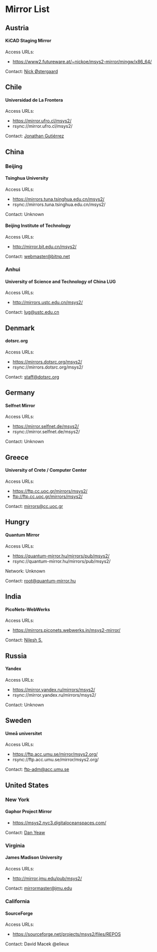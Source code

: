 # Mirror List

## Austria
#### KiCAD Staging Mirror

Access URLs:

- https://www2.futureware.at/~nickoe/msys2-mirror/mingw/x86_64/

Contact: [Nick Østergaard](mailto:oe.nick@gmail.com)

## Chile
#### Universidad de La Frontera
Access URLs:

- https://mirror.ufro.cl/msys2/
- rsync://mirror.ufro.cl/msys2/

Contact: [Jonathan Gutiérrez](mailto:jonathan.gutierrez@ufrontera.cl)

## China
### Beijing
#### Tsinghua University
Access URLs:

- https://mirrors.tuna.tsinghua.edu.cn/msys2/
- rsync://mirrors.tuna.tsinghua.edu.cn/msys2/

Contact: Unknown

#### Beijing Institute of Technology
Access URLs:

- http://mirror.bit.edu.cn/msys2/

Contact: [webmaster@bitnp.net](mailto:webmaster@bitnp.net)

### Anhui
#### University of Science and Technology of China LUG
Access URLs:

- http://mirrors.ustc.edu.cn/msys2/

Contact: [lug@ustc.edu.cn](mailto:lug@ustc.edu.cn)

## Denmark
#### dotsrc.org
Access URLs:

- https://mirrors.dotsrc.org/msys2/
- rsync://mirrors.dotsrc.org/msys2/

Contact: [staff@dotsrc.org](mailto:staff@dotsrc.org)

## Germany
#### Selfnet Mirror
Access URLs:

- https://mirror.selfnet.de/msys2/
- rsync://mirror.selfnet.de/msys2/

Contact: Unknown

## Greece
#### University of Crete / Computer Center
Access URLs:

- https://ftp.cc.uoc.gr/mirrors/msys2/
- ftp://ftp.cc.uoc.gr/mirrors/msys2/

Contact: [mirrors@cc.uoc.gr](mailto:mirrors@cc.uoc.gr)

## Hungry
#### Quantum Mirror
Access URLs:

- https://quantum-mirror.hu/mirrors/pub/msys2/
- rsync://quantum-mirror.hu/mirrors/pub/msys2/

Network: Unknown

Contact: [root@quantum-mirror.hu](mailto:root@quantum-mirror.hu)

## India
#### PicoNets-WebWerks
Access URLs:

- https://mirrors.piconets.webwerks.in/msys2-mirror/

Contact: [Nilesh S.](mailto:mirrors@piconets.com)

## Russia
#### Yandex
Access URLs:

- https://mirror.yandex.ru/mirrors/msys2/
- rsync://mirror.yandex.ru/mirrors/msys2/

Contact: Unknown

## Sweden
#### Umeå universitet
Access URLs:

- https://ftp.acc.umu.se/mirror/msys2.org/
- rsync://ftp.acc.umu.se/mirror/msys2.org/

Contact: [ftp-adm@acc.umu.se](mailto:ftp-adm@acc.umu.se)

## United States
### New York
#### Gaphor Project Mirror

- https://msys2.nyc3.digitaloceanspaces.com/

Contact: [Dan Yeaw](mailto:dan@yeaw.me)

### Virginia
#### James Madison University

Access URLs:

- http://mirror.jmu.edu/pub/msys2/

Contact: [mirrormaster@jmu.edu](mailto:mirrormaster@jmu.edu)

### California
#### SourceForge

Access URLs:

- https://sourceforge.net/projects/msys2/files/REPOS

Contact: David Macek @elieux
